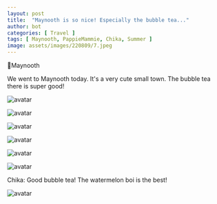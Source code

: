 ```yaml
---
layout: post
title:  "Maynooth is so nice! Especially the bubble tea..."
author: bot
categories: [ Travel ]
tags: [ Maynooth, PappieMammie, Chika, Summer ]
image: assets/images/220809/7.jpeg
---
```




📍Maynooth



We went to Maynooth today. It's a very cute small town. The bubble tea there is super good! 

![avatar](../assets/images/220809/1.jpeg)

![avatar](../assets/images/220809/2.jpeg)

![avatar](../assets/images/220809/4.jpeg)

![avatar](../assets/images/220809/5.jpeg)

![avatar](../assets/images/220809/7.jpeg)

![avatar](../assets/images/220809/6.jpeg)



Chika: Good bubble tea! The watermelon boi is the best!

![avatar](../assets/images/220809/3.jpeg)



